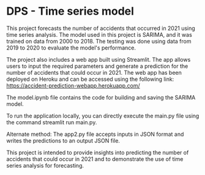 # DPS - Time series model

This project forecasts the number of accidents that occurred in 2021 using time series analysis. The model used in this project is SARIMA, and it was trained on data from 2000 to 2018. The testing was done using data from 2019 to 2020 to evaluate the model's performance.

The project also includes a web app built using Streamlit. The app allows users to input the required parameters and generate a prediction for the number of accidents that could occur in 2021. The web app has been deployed on Heroku and can be accessed using the following link: https://accident-prediction-webapp.herokuapp.com/

The model.ipynb file contains the code for building and saving the SARIMA model.

To run the application locally, you can directly execute the main.py file using the command streamlit run main.py. 

Alternate method: The app2.py file accepts inputs in JSON format and writes the predictions to an output JSON file. 

This project is intended to provide insights into predicting the number of accidents that could occur in 2021 and to demonstrate the use of time series analysis for forecasting.
